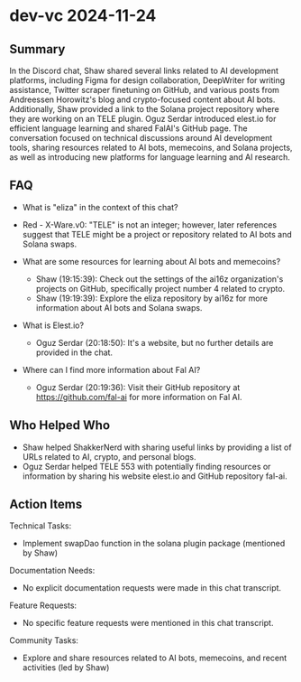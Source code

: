 # dev-vc 2024-11-24

## Summary

In the Discord chat, Shaw shared several links related to AI development platforms, including Figma for design collaboration, DeepWriter for writing assistance, Twitter scraper finetuning on GitHub, and various posts from Andreessen Horowitz's blog and crypto-focused content about AI bots. Additionally, Shaw provided a link to the Solana project repository where they are working on an TELE plugin. Oguz Serdar introduced elest.io for efficient language learning and shared FalAI's GitHub page. The conversation focused on technical discussions around AI development tools, sharing resources related to AI bots, memecoins, and Solana projects, as well as introducing new platforms for language learning and AI research.

## FAQ

- What is "eliza" in the context of this chat?
- Red - X-Ware.v0: "TELE" is not an integer; however, later references suggest that TELE might be a project or repository related to AI bots and Solana swaps.

- What are some resources for learning about AI bots and memecoins?
    - Shaw (19:15:39): Check out the settings of the ai16z organization's projects on GitHub, specifically project number 4 related to crypto.
    - Shaw (19:19:39): Explore the eliza repository by ai16z for more information about AI bots and Solana swaps.
- What is Elest.io?
    - Oguz Serdar (20:18:50): It's a website, but no further details are provided in the chat.
- Where can I find more information about Fal AI?
    - Oguz Serdar (20:19:36): Visit their GitHub repository at https://github.com/fal-ai for more information on Fal AI.

## Who Helped Who

- Shaw helped ShakkerNerd with sharing useful links by providing a list of URLs related to AI, crypto, and personal blogs.
- Oguz Serdar helped TELE 553 with potentially finding resources or information by sharing his website elest.io and GitHub repository fal-ai.

## Action Items

Technical Tasks:

- Implement swapDao function in the solana plugin package (mentioned by Shaw)

Documentation Needs:

- No explicit documentation requests were made in this chat transcript.

Feature Requests:

- No specific feature requests were mentioned in this chat transcript.

Community Tasks:

- Explore and share resources related to AI bots, memecoins, and recent activities (led by Shaw)
